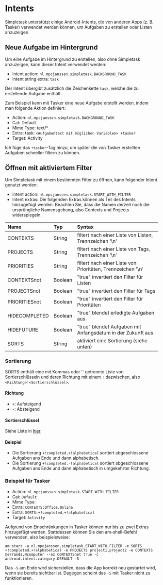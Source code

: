 Intents
=======

Simpletask unterstützt einige Android-Intents, die von anderen Apps (z. B. Tasker) verwendet werden
können, um Aufgaben zu erstellen oder Listen anzuzeigen.

Neue Aufgabe im Hintergrund
---------------------------

Um eine Aufgabe im Hintergrund zu erstellen, also ohne Simpletask anzuzeigen, kann dieser Intent
verwendet werden:

- Intent action: `nl.mpcjanssen.simpletask.BACKGROUND_TASK`
- Intent string extra: `task`

Der Intent übergibt zusätzlich die Zeichenkette `task`, welche die zu erstellende Aufgabe enthält.

Zum Beispiel kann mit Tasker eine neue Aufgabe erstellt werden, indem man folgende Aktion definiert:

- Action: `nl.mpcjanssen.simpletask.BACKGROUND_TASK`
- Cat: Default
- Mime Type: text/\*
- Extra: task: `<Aufgabentext mit möglichen Variablen> +tasker`
- Target: Activity

Ich füge das `+tasker`-Tag hinzu, um später die von Tasker erstellten Aufgaben schneller filtern zu
können.

Öffnen mit aktiviertem Filter
-----------------------------

Um Simpletask mit einem bestimmten Filter zu öffnen, kann folgender Intent genutzt werden:

- Intent action: `nl.mpcjanssen.simpletask.START_WITH_FILTER`
- Intent extras: Die folgenden Extras können als Teil des Intents hinzugefügt werden. Beachten Sie,
  dass die Namen derzeit noch die ursprüngliche Namensgebung, also Contexts und Projects
  widerspiegeln.

<table>
<colgroup>
<col width="19%" />
<col width="12%" />
<col width="67%" />
</colgroup>
<thead>
<tr class="header">
<th align="left">Name</th>
<th align="left">Typ</th>
<th align="left">Syntax</th>
</tr>
</thead>
<tbody>
<tr class="odd">
<td align="left">CONTEXTS</td>
<td align="left">String</td>
<td align="left">filtert nach einer Liste von Listen, Trennzeichen '\n'</td>
</tr>
<tr class="even">
<td align="left">PROJECTS</td>
<td align="left">String</td>
<td align="left">filtert nach einer Liste von Tags, Trennzeichen '\n'</td>
</tr>
<tr class="odd">
<td align="left">PRIORITIES</td>
<td align="left">String</td>
<td align="left">filtert nach einer Liste von Prioritäten, Trennzeichen '\n'</td>
</tr>
<tr class="even">
<td align="left">CONTEXTSnot</td>
<td align="left">Boolean</td>
<td align="left">"true" invertiert den Filter für Listen</td>
</tr>
<tr class="odd">
<td align="left">PROJECTSnot</td>
<td align="left">Boolean</td>
<td align="left">"true" invertiert den Filter für Tags</td>
</tr>
<tr class="even">
<td align="left">PRIORITIESnot</td>
<td align="left">Boolean</td>
<td align="left">"true" invertiert den Filter für Prioritäten</td>
</tr>
<tr class="odd">
<td align="left">HIDECOMPLETED</td>
<td align="left">Boolean</td>
<td align="left">"true" blendet erledigte Aufgaben aus</td>
</tr>
<tr class="even">
<td align="left">HIDEFUTURE</td>
<td align="left">Boolean</td>
<td align="left">"true" blendet Aufgaben mit Anfangsdatum in der Zukunft aus</td>
</tr>
<tr class="odd">
<td align="left">SORTS</td>
<td align="left">String</td>
<td align="left">aktiviert eine Sortierung (siehe unten)</td>
</tr>
</tbody>
</table>

### Sortierung

SORTS enthält eine mit Kommas oder '' getrennte Liste von Sortierschlüsseln und deren Richtung mit
einem `!` dazwischen, also `<Richtung>!<Sortierschlüssel>`.

#### Richtung

- `+`: Aufsteigend
- `-`: Absteigend

#### Sortierschlüssel

Siehe Liste
in [hier](https://github.com/mpcjanssen/simpletask-android/blob/master/app/src/main/res/values/donottranslate.xml#L45-59)

#### Beispiel

- Die Sortierung `+!completed,+!alphabetical` sortiert abgeschlossene Aufgaben ans Ende und dann
  alphabetisch.
- Die Sortierung `+!completed,-!alphabetical` sortiert abgeschlossene Aufgaben ans Ende und dann
  alphabetisch in umgekehrter Richtung.

### Beispiel für Tasker

- Action: `nl.mpcjanssen.simpletask.START_WITH_FILTER`
- Cat: `Default`
- Mime Type:
- Extra: `CONTEXTS:Office,Online`
- Extra: `SORTS:+!completed,+!alphabetical`
- Target: `Activity`

Aufgrund von Einschränkungen in Tasker können nur bis zu zwei Extras hinzugefügt werden. Stattdessen
können Sie den am-shell-Befehl verwenden, also beispielsweise:

    am start -a nl.mpcjanssen.simpletask.START_WITH_FILTER -e SORTS +!completed,+!alphabetical -e PROJECTS project1,project2 -e CONTEXTS @errands,@computer --ez CONTEXTSnot true -c android.intent.category.DEFAULT -S

Das `-S` am Ende wird sicherstellen, dass die App korrekt neu gestartet wird, wenn sie bereits
sichtbar ist. Dagegen scheint das `-S` mit Tasker nicht zu funktionieren.

